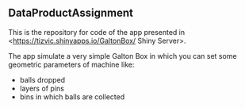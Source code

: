 ## DataProductAssignment
This is the repository for code of the app presented in <https://tizvic.shinyapps.io/GaltonBox/ Shiny Server>.

The app simulate a very simple Galton Box in which you can set some geometric parameters of machine like:
  - balls dropped
  - layers of pins
  - bins in which balls are collected
  
  
